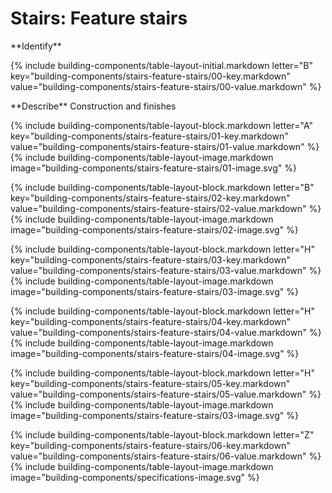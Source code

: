 <div data-role="collapsible" data-inset="false">
  <h1 class="cart-collapsible-div">Stairs: Feature stairs</h1>

<dl>


<div markdown="1" class="building-components-title">
<span class="transform-to-uppercase">**Identify**</span>
</div>

{% include building-components/table-layout-initial.markdown letter="B" key="building-components/stairs-feature-stairs/00-key.markdown" value="building-components/stairs-feature-stairs/00-value.markdown" %}

<div markdown="1" class="building-components-title">
<span class="transform-to-uppercase">**Describe** Construction and finishes</span>
</div>

{% include building-components/table-layout-block.markdown letter="A" key="building-components/stairs-feature-stairs/01-key.markdown" value="building-components/stairs-feature-stairs/01-value.markdown" %}
{% include building-components/table-layout-image.markdown image="building-components/stairs-feature-stairs/01-image.svg" %}

{% include building-components/table-layout-block.markdown letter="B" key="building-components/stairs-feature-stairs/02-key.markdown" value="building-components/stairs-feature-stairs/02-value.markdown"  %}
{% include building-components/table-layout-image.markdown image="building-components/stairs-feature-stairs/02-image.svg" %}

{% include building-components/table-layout-block.markdown letter="H" key="building-components/stairs-feature-stairs/03-key.markdown" value="building-components/stairs-feature-stairs/03-value.markdown"  %}
{% include building-components/table-layout-image.markdown image="building-components/stairs-feature-stairs/03-image.svg" %}

{% include building-components/table-layout-block.markdown letter="H" key="building-components/stairs-feature-stairs/04-key.markdown" value="building-components/stairs-feature-stairs/04-value.markdown"  %}
{% include building-components/table-layout-image.markdown image="building-components/stairs-feature-stairs/04-image.svg" %}

{% include building-components/table-layout-block.markdown letter="H" key="building-components/stairs-feature-stairs/05-key.markdown" value="building-components/stairs-feature-stairs/05-value.markdown"  %}
{% include building-components/table-layout-image.markdown image="building-components/stairs-feature-stairs/03-image.svg" %}

{% include building-components/table-layout-block.markdown letter="Z" key="building-components/stairs-feature-stairs/06-key.markdown" value="building-components/stairs-feature-stairs/06-value.markdown"  %}
{% include building-components/table-layout-image.markdown image="building-components/specifications-image.svg" %}

</dl>
</div>